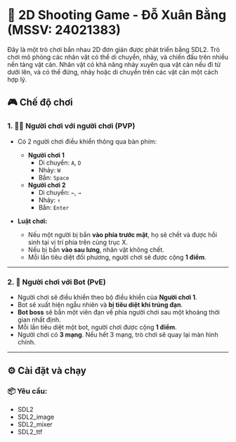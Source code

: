 # 🔫 2D Shooting Game - Đỗ Xuân Bằng (MSSV: 24021383)

Đây là một trò chơi bắn nhau 2D đơn giản được phát triển bằng SDL2. Trò chơi mô phỏng các nhân vật có thể di chuyển, nhảy, và chiến đấu trên nhiều nền tảng vật cản. Nhân vật có khả năng nhảy xuyên qua vật cản nếu đi từ dưới lên, và có thể đứng, nhảy hoặc di chuyển trên các vật cản một cách hợp lý.

## 🎮 Chế độ chơi

### 1. 🧍‍♂️ Người chơi với người chơi (PVP)
- Có 2 người chơi điều khiển thông qua bàn phím:
  - **Người chơi 1**
    - Di chuyển: `A`, `D`
    - Nhảy: `W`
    - Bắn: `Space`
  - **Người chơi 2**
    - Di chuyển: `←`, `→`
    - Nhảy: `↑`
    - Bắn: `Enter`

- **Luật chơi:**
  - Nếu một người bị bắn **vào phía trước mặt**, họ sẽ chết và được hồi sinh tại vị trí phía trên cùng trục X.
  - Nếu bị bắn **vào sau lưng**, nhân vật không chết.
  - Mỗi lần tiêu diệt đối phương, người chơi sẽ được cộng **1 điểm**.

---

### 2. 🤖 Người chơi với Bot (PvE)
- Người chơi sẽ điều khiển theo bộ điều khiển của **Người chơi 1**.
- Bot sẽ xuất hiện ngẫu nhiên và **bị tiêu diệt khi trúng đạn**.
- **Bot boss** sẽ bắn một viên đạn về phía người chơi sau một khoảng thời gian nhất định.
- Mỗi lần tiêu diệt một bot, người chơi được cộng **1 điểm**.
- Người chơi có **3 mạng**. Nếu hết 3 mạng, trò chơi sẽ quay lại màn hình chính.

---

## ⚙️ Cài đặt và chạy

### 📦 Yêu cầu:
- SDL2
- SDL2_image
- SDL2_mixer
- SDL2_ttf 


